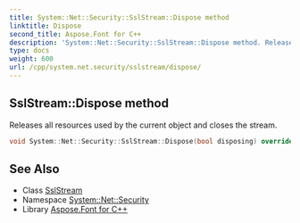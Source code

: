 ```yaml
---
title: System::Net::Security::SslStream::Dispose method
linktitle: Dispose
second_title: Aspose.Font for C++
description: 'System::Net::Security::SslStream::Dispose method. Releases all resources used by the current object and closes the stream in C++.'
type: docs
weight: 600
url: /cpp/system.net.security/sslstream/dispose/
---
```

## SslStream::Dispose method


Releases all resources used by the current object and closes the stream.

```cpp
void System::Net::Security::SslStream::Dispose(bool disposing) override
```

## See Also

* Class [SslStream](../)
* Namespace [System::Net::Security](../../)
* Library [Aspose.Font for C++](../../../)
